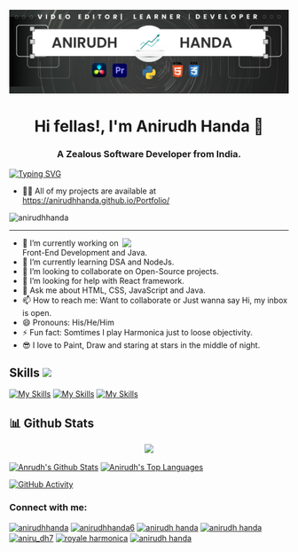 ![](https://github.com/AnirudhHanda/AnirudhHanda/blob/main/banner.png) 

<h1 align="center">Hi fellas!, I'm Anirudh Handa 👋</h1>
<h3 align="center">A Zealous Software Developer from India.</h3>

[![Typing SVG](https://readme-typing-svg.demolab.com/?lines=Developer;Java+Enthusiast;Learning+DSA;Video+Editor&center=true&width=500&height=100&size=30&duration=3800)](https://git.io/typing-svg)
- 👨‍💻 All of my projects are available at https://anirudhhanda.github.io/Portfolio/
<p align="left"> <img src="https://komarev.com/ghpvc/?username=anirudhhanda&label=Profile%20views&color=0e75b6&style=flat" alt="anirudhhanda" /> </p>
<hr>
<img src="https://github.com/AnirudhHanda/AnirudhHanda/blob/main/active_2.gif" width="300" align="right">


- 🔭 I’m currently working on Front-End Development and Java.
- 🌱 I’m currently learning DSA and NodeJs.
- 👯 I’m looking to collaborate on Open-Source projects.
- 🤔 I’m looking for help with React framework.
- 💬 Ask me about HTML, CSS, JavaScript and Java.
- 📫 How to reach me: Want to collaborate or Just wanna say Hi, my inbox is open. 
- 😄 Pronouns: His/He/Him
- ⚡ Fun fact: Somtimes I play Harmonica just to loose objectivity.
- 😎 I love to Paint, Draw and staring at stars in the middle of night.


<h2 align="left">Skills <img src = "https://media2.giphy.com/media/QssGEmpkyEOhBCb7e1/giphy.gif?cid=ecf05e47a0n3gi1bfqntqmob8g9aid1oyj2wr3ds3mg700bl&rid=giphy.gif" width = 32px></h2>

[![My Skills](https://skillicons.dev/icons?i=c,cpp,html,css,js,bootstrap,py)](https://skillicons.dev)
[![My Skills](https://skillicons.dev/icons?i=materialui,ps,figma,vscode,git,github,mysql)](https://skillicons.dev)
[![My Skills](https://skillicons.dev/icons?i=gcp,ae,azure,pr,php)](https://skillicons.dev)

## 📊 Github Stats

<p align="center">
    <a href="http://www.github.com/AnirudhHanda"><img src="https://github-readme-streak-stats.herokuapp.com/?user=AnirudhHanda&stroke=ffffff&background=0D1117&ring=5BCDEC&fire=5BCDEC&currStreakNum=ffffff&currStreakLabel=5BCDEC&sideNums=ffffff&sideLabels=ffffff&dates=ffffff&hide_border=true" /></a></p>

 <a href="https://github.com/AnirudhHanda"><img alt="Anrudh's Github Stats" src="https://github-readme-stats.vercel.app/api?username=AnirudhHanda&show_icons=true&count_private=true&theme=react&hide_border=true&bg_color=0D1117" /></a>
  <a href="https://github.com/AnirudhHanda"><img alt="Anirudh's Top Languages" src="https://github-readme-stats.vercel.app/api/top-langs/?username=AnirudhHanda&langs_count=8&count_private=true&layout=compact&theme=react&hide_border=true&bg_color=0D1117" width="300px"/></a>
  
[![GitHub Activity](https://activity-graph.herokuapp.com/graph?username=AnirudhHanda&theme=github)](https://github.com/ashutosh00710/github-readme-activity-graph)
    
<h3 align="left">Connect with me:</h3>
<p align="left">
<a href="https://dev.to/anirudhhanda" target="blank"><img align="center" src="https://raw.githubusercontent.com/rahuldkjain/github-profile-readme-generator/master/src/images/icons/Social/devto.svg" alt="anirudhhanda" height="35" width="45" /></a>
<a href="https://twitter.com/anirudhhanda6" target="blank"><img align="center" src="https://raw.githubusercontent.com/rahuldkjain/github-profile-readme-generator/master/src/images/icons/Social/twitter.svg" alt="anirudhhanda6" height="35" width="45" /></a>
<a href="https://linkedin.com/in/anirudh handa" target="blank"><img align="center" src="https://raw.githubusercontent.com/rahuldkjain/github-profile-readme-generator/master/src/images/icons/Social/linked-in-alt.svg" alt="anirudh handa" height="35" width="45" /></a>
<a href="https://fb.com/anirudh handa" target="blank"><img align="center" src="https://raw.githubusercontent.com/rahuldkjain/github-profile-readme-generator/master/src/images/icons/Social/facebook.svg" alt="anirudh handa" height="35" width="45" /></a>
<a href="https://instagram.com/aniru_dh7" target="blank"><img align="center" src="https://raw.githubusercontent.com/rahuldkjain/github-profile-readme-generator/master/src/images/icons/Social/instagram.svg" alt="aniru_dh7" height="35" width="45" /></a>
<a href="https://www.youtube.com/c/royale harmonica" target="blank"><img align="center" src="https://raw.githubusercontent.com/rahuldkjain/github-profile-readme-generator/master/src/images/icons/Social/youtube.svg" alt="royale harmonica" height="35" width="45" /></a>
<a href="https://www.hackerrank.com/anirudh handa" target="blank"><img align="center" src="https://raw.githubusercontent.com/rahuldkjain/github-profile-readme-generator/master/src/images/icons/Social/hackerrank.svg" alt="anirudh handa" height="35" width="45" /></a>
</p>


    

